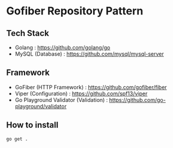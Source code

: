 # Gofiber Repository Pattern

## Tech Stack
- Golang : https://github.com/golang/go
- MySQL (Database) : https://github.com/mysql/mysql-server

## Framework
- GoFiber (HTTP Framework) : https://github.com/gofiber/fiber
- Viper (Configuration) : https://github.com/spf13/viper
- Go Playground Validator (Validation) : https://github.com/go-playground/validator

## How to install
```bash
go get .
```